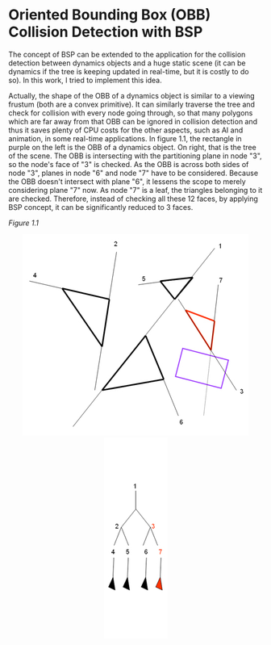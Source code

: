 # Oriented Bounding Box (OBB) Collision Detection with BSP

The concept of BSP can be extended to the application for the collision detection between dynamics objects and a huge static scene (it can be dynamics if the tree is keeping updated in real-time, but it is costly to do so).  In this work, I tried to implement this idea.

Actually, the shape of the OBB of a dynamics object is similar to a viewing frustum (both are a convex primitive).  It can similarly traverse the tree and check for collision with every node going through, so that many polygons which are far away from that OBB can be ignored in collision detection and thus it saves plenty of CPU costs for the other aspects, such as AI and animation, in some real-time applications.  In figure 1.1, the rectangle in purple on the left is the OBB of a dynamics object.  On right, that is the tree of the scene.  The OBB is intersecting with the partitioning plane in node "3", so the node's face of "3" is checked.  As the OBB is across both sides of node "3", planes in node "6" and node "7" have to be considered.  Because the OBB doesn't intersect with plane "6", it lessens the scope to merely considering plane "7" now.  As node "7" is a leaf, the triangles belonging to it are checked.  Therefore, instead of checking all these 12 faces, by applying BSP concept, it can be significantly reduced to 3 faces.

*Figure 1.1*

<p align="center">
	<img src="./images/TriangleCheck.jpg">
	<img src="./images/TreeDiag.jpg">
  	<br>
</p>